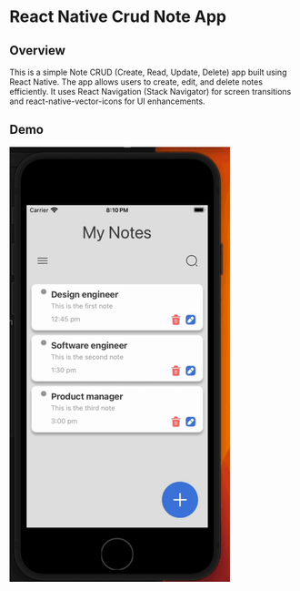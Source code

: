 # React Native Crud Note App

## Overview

This is a simple Note CRUD (Create, Read, Update, Delete) app built using React Native. The app allows users to create, edit, and delete notes efficiently. It uses React Navigation (Stack Navigator) for screen transitions and react-native-vector-icons for UI enhancements.


## Demo
![](Gif.gif)

